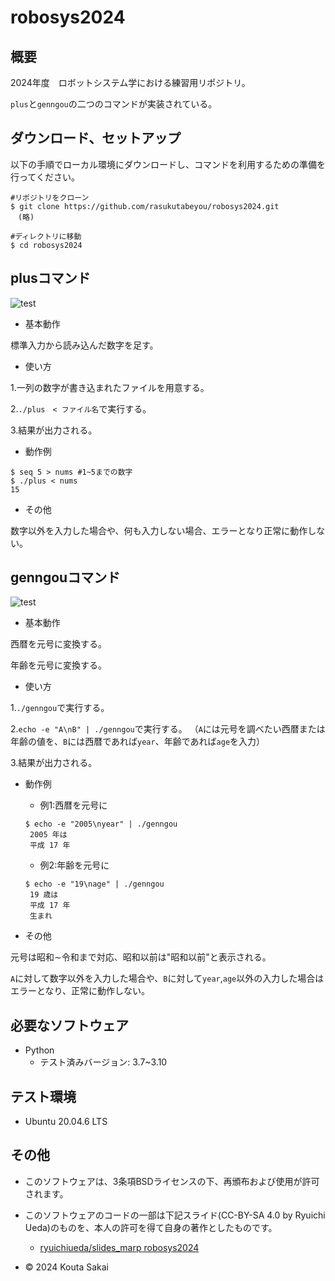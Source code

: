 # robosys2024

## 概要
2024年度　ロボットシステム学における練習用リポジトリ。

`plus`と`genngou`の二つのコマンドが実装されている。

## ダウンロード、セットアップ

以下の手順でローカル環境にダウンロードし、コマンドを利用するための準備を行ってください。

```
#リポジトリをクローン
$ git clone https://github.com/rasukutabeyou/robosys2024.git
　(略)

#ディレクトリに移動
$ cd robosys2024
```


## plusコマンド
![test](https://github.com/rasukutabeyou/robosys2024/actions/workflows/test.yml/badge.svg)

- 基本動作

標準入力から読み込んだ数字を足す。

- 使い方

1.一列の数字が書き込まれたファイルを用意する。

2.`./plus　< ファイル名`で実行する。

3.結果が出力される。

- 動作例
```
$ seq 5 > nums #1~5までの数字
$ ./plus < nums
15
```

- その他

数字以外を入力した場合や、何も入力しない場合、エラーとなり正常に動作しない。

## genngouコマンド
![test](https://github.com/rasukutabeyou/robosys2024/actions/workflows/gtest.yml/badge.svg)

- 基本動作

西暦を元号に変換する。

年齢を元号に変換する。

- 使い方

1.`./genngou`で実行する。

2.`echo -e "A\nB" | ./genngou`で実行する。
（`A`には元号を調べたい西暦または年齢の値を、`B`には西暦であれば`year`、年齢であれば`age`を入力）

3.結果が出力される。

- 動作例
  - 例1:西暦を元号に
  ```
  $ echo -e "2005\nyear" | ./genngou
   2005 年は
   平成 17 年
  ```
  - 例2:年齢を元号に
  ```
  $ echo -e "19\nage" | ./genngou
   19 歳は
   平成 17 年
   生まれ
  ```

- その他

元号は昭和∼令和まで対応、昭和以前は"昭和以前"と表示される。

`A`に対して数字以外を入力した場合や、`B`に対して`year`,`age`以外の入力した場合はエラーとなり、正常に動作しない。


## 必要なソフトウェア
- Python
  - テスト済みバージョン: 3.7~3.10

## テスト環境
- Ubuntu 20.04.6 LTS

## その他
- このソフトウェアは、3条項BSDライセンスの下、再頒布および使用が許可されます。
- このソフトウェアのコードの一部は下記スライド(CC-BY-SA 4.0 by Ryuichi Ueda)のものを、本人の許可を得て自身の著作としたものです。
  - [ryuichiueda/slides_marp robosys2024](https://github.com/ryuichiueda/slides_marp/tree/master/robosys2024)

- © 2024 Kouta Sakai

